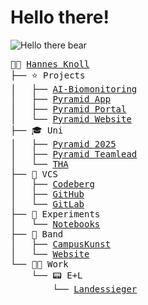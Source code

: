 # Hello there!
![Hello there bear](https://i.giphy.com/IThjAlJnD9WNO.webp)

<pre>
👋🙂 <a href="https://hannesknoll.de">Hannes Knoll</a>
├── ⭐ Projects
│   ├── <a href="https://showcase.informatik.tha.de/sose-2024/vogelstimmenerkennung">AI-Biomonitoring</a>
│   ├── <a href="https://showcase.informatik.tha.de/sose-2025/weiterentwicklung-und-realeinsatz-der-pyramid-app">Pyramid App</a>
│   ├── <a href="https://pyramid.tha.de/portal">Pyramid Portal</a>
│   └── <a href="https://pyramid.tha.de">Pyramid Website</a>
├── 🎓 Uni
│   ├── <a href="https://www.tha.de/Kommunikation/Pyramid-2025.html">Pyramid 2025</a>
│   ├── <a href="https://www.instagram.com/pyramid.tha/p/DIUT0CZsZu-/">Pyramid Teamlead</a>
│   └── <a href="https://tha.de/~knolljo">THA</a>
├── 🐙 VCS
│   ├── <a href="https://codeberg.org/hannesknoll">Codeberg</a>
│   ├── <a href="https://github.com/hannesknoll">GitHub</a>
│   └── <a href="https://gitlab.com/hannesknoll">GitLab</a>
├── 🔬 Experiments
│   └── <a href="https://github.com/hannesknoll/Notebooks">Notebooks</a>
├── 🥁 Band
│   ├── <a href="https://youtu.be/LIPRnscnrSI?si=KRT2z1I0zomGwUR0">CampusKunst</a>
│   └── <a href="https://bassed.de">Website</a>
└── 🧑‍💻 Work
    └── 📟 E+L
        └── <a href="https://www.augsburger-allgemeine.de/augsburg-land/Stadtbergen-Ein-Landessieger-im-Handwerk-arbeitet-in-Stadtbergen-id60990151.html">Landessieger</a>

</pre>
